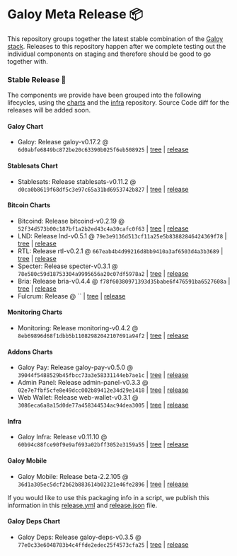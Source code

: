 # Galoy Meta Release 📦

This repository groups together the latest stable combination of the [Galoy stack](https://github.com/GaloyMoney/awesome-galoy#tech-components).
Releases to this repository happen after we complete testing out the individual components on staging and therefore should be good to go together with.

### Stable Release 🎉

The components we provide have been grouped into the following lifecycles, using the [charts](https://github.com/GaloyMoney/charts) and the [infra](https://github.com/GaloyMoney/galoy-infra) repository.
Source Code diff for the releases will be added soon.

#### Galoy Chart
- Galoy: Release galoy-v0.17.2 @ `6d0abfe6849bc872be20c63390b025f6eb508925` | [tree](https://github.com/GaloyMoney/charts/tree/6d0abfe6849bc872be20c63390b025f6eb508925/charts/galoy) | [release](https://github.com/GaloyMoney/charts/releases/tag/galoy-v0.17.2)

#### Stablesats Chart
- Stablesats: Release stablesats-v0.11.2 @ `d0ca0b8619f68df5c3e97c65a31bd6953742b827` | [tree](https://github.com/GaloyMoney/charts/tree/d0ca0b8619f68df5c3e97c65a31bd6953742b827/charts/stablesats) | [release](https://github.com/GaloyMoney/charts/releases/tag/stablesats-v0.11.2)

#### Bitcoin Charts
- Bitcoind: Release bitcoind-v0.2.19 @ `52f34d573b00c187bf1a2b2ed43c4a30cafc0f63` | [tree](https://github.com/GaloyMoney/charts/tree/52f34d573b00c187bf1a2b2ed43c4a30cafc0f63/charts/bitcoind) | [release](https://github.com/GaloyMoney/charts/releases/tag/bitcoind-v0.2.19)
- LND: Release lnd-v0.5.1 @ `79e3e9136d513cf11a25e5b83882846424369f78` | [tree](https://github.com/GaloyMoney/charts/tree/79e3e9136d513cf11a25e5b83882846424369f78/charts/lnd) | [release](https://github.com/GaloyMoney/charts/releases/tag/lnd-v0.5.1)
- RTL: Release rtl-v0.2.1 @ `667eab4b4d99216d8bb9410a3af6503d4a3b3689` | [tree](https://github.com/GaloyMoney/charts/tree/667eab4b4d99216d8bb9410a3af6503d4a3b3689/charts/rtl) | [release](https://github.com/GaloyMoney/charts/releases/tag/rtl-v0.2.1)
- Specter: Release specter-v0.3.1 @ `78e580c59d18753304a9995656a20c07df5978a2` | [tree](https://github.com/GaloyMoney/charts/tree/78e580c59d18753304a9995656a20c07df5978a2/charts/specter) | [release](https://github.com/GaloyMoney/charts/releases/tag/specter-v0.3.1)
- Bria: Release bria-v0.4.4 @ `f78f60380971393d35babe6f476591ba6527608a` | [tree](https://github.com/GaloyMoney/charts/tree/f78f60380971393d35babe6f476591ba6527608a/charts/bria) | [release](https://github.com/GaloyMoney/charts/releases/tag/bria-v0.4.4)
- Fulcrum: Release  @ `` | [tree](https://github.com/GaloyMoney/charts/tree//charts/fulcrum) | [release](https://github.com/GaloyMoney/charts/releases/tag/)

#### Monitoring Charts
- Monitoring: Release monitoring-v0.4.2 @ `8eb69896d68f1dbb5b11082982042107691a94f2` | [tree](https://github.com/GaloyMoney/charts/tree/8eb69896d68f1dbb5b11082982042107691a94f2/charts/monitoring) | [release](https://github.com/GaloyMoney/charts/releases/tag/monitoring-v0.4.2)

#### Addons Charts
- Galoy Pay: Release galoy-pay-v0.5.0 @ `39044f5488529b45fbcc73a3e58331144eb7ae1c` | [tree](https://github.com/GaloyMoney/charts/tree/39044f5488529b45fbcc73a3e58331144eb7ae1c/charts/galoy-pay) | [release](https://github.com/GaloyMoney/charts/releases/tag/galoy-pay-v0.5.0)
- Admin Panel: Release admin-panel-v0.3.3 @ `02e7e7fbf5cfe8e49dcc002b89412e34d29e1418` | [tree](https://github.com/GaloyMoney/charts/tree/02e7e7fbf5cfe8e49dcc002b89412e34d29e1418/charts/admin-panel) | [release](https://github.com/GaloyMoney/charts/releases/tag/admin-panel-v0.3.3)
- Web Wallet: Release web-wallet-v0.3.1 @ `3086eca6a8a15d0de77a458344534ac94dea3005` | [tree](https://github.com/GaloyMoney/charts/tree/3086eca6a8a15d0de77a458344534ac94dea3005/charts/web-wallet) | [release](https://github.com/GaloyMoney/charts/releases/tag/web-wallet-v0.3.1)

#### Infra

- Galoy Infra: Release v0.11.10 @ `60b94c88fce90f9e9af693a02bff3052e3159a55` | [tree](https://github.com/GaloyMoney/galoy-infra/tree/60b94c88fce90f9e9af693a02bff3052e3159a55) | [release](https://github.com/GaloyMoney/galoy-infra/releases/tag/v0.11.10)

#### Galoy Mobile

- Galoy Mobile: Release beta-2.2.105 @ `36d1a305ec5dcf2b62b883614b02321e46fe2896` | [tree](https://github.com/GaloyMoney/galoy-mobile/tree/36d1a305ec5dcf2b62b883614b02321e46fe2896) | [release](https://github.com/GaloyMoney/galoy-mobile/releases/tag/beta-2.2.105)

If you would like to use this packaging info in a script, we publish this information in this [release.yml](./release.yml) and [release.json](./release.json) file.

#### Galoy Deps Chart
- Galoy Deps: Release galoy-deps-v0.3.5 @ `77e0c33e6048783b4c4ffde2edec25f4573cfa25` | [tree](https://github.com/GaloyMoney/charts/tree/77e0c33e6048783b4c4ffde2edec25f4573cfa25/charts/galoy-deps) | [release](https://github.com/GaloyMoney/charts/releases/tag/galoy-deps-v0.3.5)

